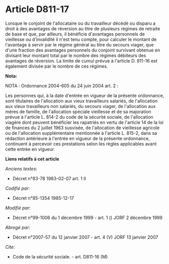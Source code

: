 # Article D811-17

Lorsque le conjoint de l'allocataire ou du travailleur décédé ou disparu a droit à des avantages de réversion au titre de
plusieurs régimes de retraite de base et que, par ailleurs, il bénéficie d'avantages personnels de vieillesse ou d'invalidité
il n'est tenu compte, pour calculer le montant de l'avantage à servir par le régime général au titre du secours viager, que
d'une fraction des avantages personnels du conjoint survivant obtenue en divisant leur montant total par le nombre des
régimes débiteurs des avantages de réversion. La limite de cumul prévue à l'article D. 811-16 est également divisée par le
nombre de ces régimes.

**Nota:**

NOTA : Ordonnance 2004-605 du 24 juin 2004 art. 2 :

Les personnes qui, à la date d'entrée en vigueur de la présente ordonnance, sont titulaires de l'allocation aux vieux
travailleurs salariés, de l'allocation aux vieux travailleurs non salariés, du secours viager, de l'allocation aux mères de
famille, de l'allocation spéciale vieillesse et de sa majoration prévue à l'article L. 814-2 du code de la sécurité sociale,
de l'allocation viagère dont peuvent bénéficier les rapatriés en vertu de l'article 14 de la loi de finances du 2 juillet
1963 susvisée, de l'allocation de vieillesse agricole ou de l'allocation supplémentaire mentionnée à l'article L. 815-2, dans
sa rédaction antérieure à l'entrée en vigueur de la présente ordonnance, continuent à percevoir ces prestations selon les
règles applicables avant cette entrée en vigueur.

**Liens relatifs à cet article**

_Anciens textes_:

  - Décret n°83-78 1983-02-07 art. 1 II

_Codifié par_:

  - Décret n°85-1354 1985-12-17

_Modifié par_:

  - Décret n°99-1006 du 1 décembre 1999 - art. 1 () JORF 2 décembre 1999

_Abrogé par_:

  - Décret n°2007-57 du 12 janvier 2007 - art. 4 (V) JORF 13 janvier 2007

_Cite_:

  - Code de la sécurité sociale. - art. D811-16 (M)
